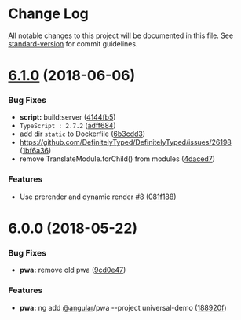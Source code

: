 # Change Log

All notable changes to this project will be documented in this file. See [standard-version](https://github.com/conventional-changelog/standard-version) for commit guidelines.

<a name="6.1.0"></a>
# [6.1.0](https://github.com/Angular-RU/angular-ssr/compare/v6.0.0...v6.1.0) (2018-06-06)


### Bug Fixes

* **script:** build:server ([4144fb5](https://github.com/Angular-RU/angular-ssr/commit/4144fb5))
* `TypeScript : 2.7.2` ([adff684](https://github.com/Angular-RU/angular-ssr/commit/adff684))
* add dir `static` to Dockerfile ([6b3cdd3](https://github.com/Angular-RU/angular-ssr/commit/6b3cdd3))
* https://github.com/DefinitelyTyped/DefinitelyTyped/issues/26198 ([1bf6a36](https://github.com/Angular-RU/angular-ssr/commit/1bf6a36))
* remove TranslateModule.forChild() from modules ([4daced7](https://github.com/Angular-RU/angular-ssr/commit/4daced7))


### Features

* Use prerender and dynamic render [#8](https://github.com/Angular-RU/angular-ssr/issues/8) ([081f188](https://github.com/Angular-RU/angular-ssr/commit/081f188))



<a name="6.0.0"></a>
# 6.0.0 (2018-05-22)


### Bug Fixes

* **pwa:** remove old pwa ([9cd0e47](https://github.com/Angular-RU/angular-ssr/commit/9cd0e47))


### Features

* **pwa:** ng add [@angular](https://github.com/angular)/pwa --project universal-demo ([188920f](https://github.com/Angular-RU/angular-ssr/commit/188920f))
